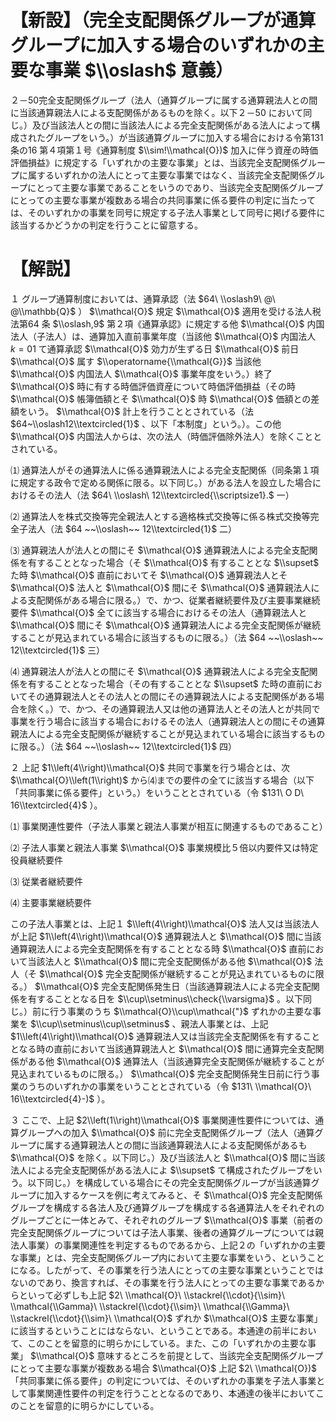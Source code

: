 # 【新設】（完全支配関係グループが通算グループに加入する場合のいずれかの主要な事業 $\\oslash$ 意義）

２－50完全支配関係グループ（法人（通算グループに属する通算親法人との間に当該通算親法人による支配関係があるものを除く。以下２－50 において同じ。）及び当該法人との間に当該法人による完全支配関係がある法人によって構成されたグループをいう。）が当該通算グループに加入する場合における令第131 条の16 第４項第１号《通算制度 $\\sim!\\mathcal{O})$ 加入に伴う資産の時価評価損益》に規定する「いずれかの主要な事業」とは、当該完全支配関係グループに属するいずれかの法人にとって主要な事業ではなく、当該完全支配関係グループにとって主要な事業であることをいうのであり、当該完全支配関係グループにとっての主要な事業が複数ある場合の共同事業に係る要件の判定に当たっては、そのいずれかの事業を同号に規定する子法人事業として同号に掲げる要件に該当するかどうかの判定を行うことに留意する。

# 【解説】

１ グループ通算制度においては、通算承認（法 $64\ \\oslash9\ @\ @\\mathbb{Q}$ ） $\\mathcal{O}$ 規定 $\\mathcal{O}$ 適用を受ける法人税法第64 条 $\\oslash,9$ 第２項《通算承認》に規定する他 $\\mathcal{O}$ 内国法人（子法人）は、通算加入直前事業年度（当該他 $\\mathcal{O}$ 内国法人 $k=01$ て通算承認 $\\mathcal{O}$ 効力が生ずる日 $\\mathcal{O}$ 前日 $\\mathcal{O}$ 属す $\\operatorname{\\mathcal{G}}$ 当該他 $\\mathcal{O}$ 内国法人 $\\mathcal{O}$ 事業年度をいう。）終了 $\\mathcal{O}$ 時に有する時価評価資産について時価評価損益（その時 $\\mathcal{O}$ 帳簿価額とそ $\\mathcal{O}$ 時 $\\mathcal{O}$ 価額との差額をいう。 $\\mathcal{O}$ 計上を行うこととされている（法 $64~\\oslash12\\textcircled{1}$ 、以下「本制度」という。）。この他 $\\mathcal{O}$ 内国法人からは、次の法人（時価評価除外法人）を除くこととされている。

⑴ 通算法人がその通算法人に係る通算親法人による完全支配関係（同条第１項に規定する政令で定める関係に限る。以下同じ。）がある法人を設立した場合におけるその法人（法 $64\ \\oslash\ 12\\textcircled{\\scriptsize1}.$ 一）

⑵ 通算法人を株式交換等完全親法人とする適格株式交換等に係る株式交換等完全子法人（法 $64 ~~\\oslash~~ 12\\textcircled{1}$ 二）

⑶ 通算親法人が法人との間にそ $\\mathcal{O}$ 通算親法人による完全支配関係を有することとなった場合（そ $\\mathcal{O}$ 有することとな $\\supset$ た時 $\\mathcal{O}$ 直前においてそ $\\mathcal{O}$ 通算親法人とそ $\\mathcal{O}$ 法人と $\\mathcal{O}$ 間にそ $\\mathcal{O}$ 通算親法人による支配関係がある場合に限る。）で、かつ、従業者継続要件及び主要事業継続要件 $\\mathcal{O}$ 全てに該当する場合におけるその法人（通算親法人と $\\mathcal{O}$ 間にそ $\\mathcal{O}$ 通算親法人による完全支配関係が継続することが見込まれている場合に該当するものに限る。）（法 $64 ~~\\oslash~~ 12\\textcircled{1}$ 三）

⑷ 通算親法人が法人との間にそ $\\mathcal{O}$ 通算親法人による完全支配関係を有することとなった場合（その有することとな $\\supset$ た時の直前においてその通算親法人とその法人との間にその通算親法人による支配関係がある場合を除く。）で、かつ、その通算親法人又は他の通算法人とその法人とが共同で事業を行う場合に該当する場合におけるその法人（通算親法人との間にその通算親法人による完全支配関係が継続することが見込まれている場合に該当するものに限る。）（法 $64 ~~\\oslash~~ 12\\textcircled{1}$ 四）

２ 上記 $1\\left(4\\right)\\mathcal{O}$ 共同で事業を行う場合とは、次 $\\mathcal{O}\\left(1\\right)$ から⑷までの要件の全てに該当する場合（以下「共同事業に係る要件」という。）をいうこととされている（令 $131\ O D\ 16\\textcircled{4}$ ）。

⑴ 事業関連性要件（子法人事業と親法人事業が相互に関連するものであること）

⑵ 子法人事業と親法人事業 $\\mathcal{O}$ 事業規模比５倍以内要件又は特定役員継続要件

⑶ 従業者継続要件

⑷ 主要事業継続要件

この子法人事業とは、上記１ $\\left(4\\right)\\mathcal{O}$ 法人又は当該法人が上記 $1\\left(4\\right)\\mathcal{O}$ 通算親法人と $\\mathcal{O}$ 間に当該通算親法人による完全支配関係を有することとなる時 $\\mathcal{O}$ 直前において当該法人と $\\mathcal{O}$ 間に完全支配関係がある他 $\\mathcal{O}$ 法人（そ $\\mathcal{O}$ 完全支配関係が継続することが見込まれているものに限る。） $\\mathcal{O}$ 完全支配関係発生日（当該通算親法人による完全支配関係を有することとなる日を $\\cup\\setminus\\check{\\varsigma}$ 。以下同じ。）前に行う事業のうち $\\mathcal{O}\\cup\\mathcal{"}$ ずれかの主要な事業を $\\cup\\setminus\\cup\\setminus$ 、親法人事業とは、上記 $1\\left(4\\right)\\mathcal{O}$ 通算親法人又は当該完全支配関係を有することとなる時の直前において当該通算親法人と $\\mathcal{O}$ 間に通算完全支配関係がある他 $\\mathcal{O}$ 通算法人（当該通算完全支配関係が継続することが見込まれているものに限る。） $\\mathcal{O}$ 完全支配関係発生日前に行う事業のうちのいずれかの事業をいうこととされている（令 $131\ \\mathcal{O}\ 16\\textcircled{4}-)$ ）。

３ ここで、上記 $2\\left(1\\right)\\mathcal{O}$ 事業関連性要件については、通算グループへの加入 $\\mathcal{O}$ 前に完全支配関係グループ（法人（通算グループに属する通算親法人との間に当該通算親法人による支配関係があるも $\\mathcal{O}$ を除く。以下同じ。）及び当該法人と $\\mathcal{O}$ 間に当該法人による完全支配関係がある法人によ $\\supset$ て構成されたグループをいう。以下同じ。）を構成している場合にその完全支配関係グループが当該通算グループに加入するケースを例に考えてみると、そ $\\mathcal{O}$ 完全支配関係グループを構成する各法人及び通算グループを構成する各通算法人をそれぞれのグループごとに一体とみて、それぞれのグループ $\\mathcal{O}$ 事業（前者の完全支配関係グループについては子法人事業、後者の通算グループについては親法人事業）の事業関連性を判定するものであるから、上記２の「いずれかの主要な事業」とは、完全支配関係グループ内において主要な事業をいう、ということになる。したがって、その事業を行う法人にとっての主要な事業ということではないのであり、換言すれば、その事業を行う法人にとっての主要な事業であるからといって必ずしも上記 $2\ \\mathcal{O}\ \\stackrel{\\cdot}{\\sim}\ \\mathcal{\\Gamma}\ \\stackrel{\\cdot}{\\sim}\ \\mathcal{\\Gamma}\ \\stackrel{\\cdot}{\\sim}\ \\mathcal{O}$ ずれか $\\mathcal{O}$ 主要な事業」に該当するということにはならない、ということである。本通達の前半において、このことを留意的に明らかにしている。また、この「いずれかの主要な事業」 $\\mathcal{O}$ 意味するところを前提として、当該完全支配関係グループにとって主要な事業が複数ある場合 $\\mathcal{O}$ 上記 $2\ \\mathcal{O})$ 「共同事業に係る要件」の判定については、そのいずれかの事業を子法人事業として事業関連性要件の判定を行うこととなるのであり、本通達の後半においてこのことを留意的に明らかにしている。